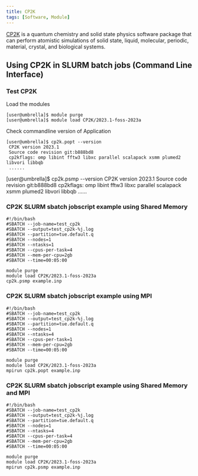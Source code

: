 ```yaml
---
title: CP2K
tags: [Software, Module]
---
```


[CP2K](https://www.cp2k.org/) is a quantum chemistry and solid state physics software package that can perform atomistic simulations of solid state, liquid, molecular, periodic, material, crystal, and biological systems.

## Using CP2K in SLURM batch jobs (Command Line Interface)

### Test CP2K

Load the modules

``` shell
[user@umbrella]$ module purge
[user@umbrella]$ module load CP2K/2023.1-foss-2023a
```
Check commandline version of Application
```shell
[user@umbrella]$ cp2k.popt --version
 CP2K version 2023.1
 Source code revision git:b888bd8
 cp2kflags: omp libint fftw3 libxc parallel scalapack xsmm plumed2 libvori libbqb
 ......
```
[user@umbrella]$ cp2k.psmp --version
 CP2K version 2023.1
 Source code revision git:b888bd8
 cp2kflags: omp libint fftw3 libxc parallel scalapack xsmm plumed2 libvori libbqb
 ......

### CP2K SLURM sbatch jobscript example using Shared Memory

```slurm
#!/bin/bash
#SBATCH --job-name=test_cp2k
#SBATCH --output=test_cp2k-%j.log
#SBATCH --partition=tue.default.q
#SBATCH --nodes=1
#SBATCH --ntasks=1
#SBATCH --cpus-per-task=4
#SBATCH --mem-per-cpu=2gb
#SBATCH --time=00:05:00

module purge
module load CP2K/2023.1-foss-2023a
cp2k.psmp example.inp
```

### CP2K SLURM sbatch jobscript example using MPI

```slurm
#!/bin/bash
#SBATCH --job-name=test_cp2k
#SBATCH --output=test_cp2k-%j.log
#SBATCH --partition=tue.default.q
#SBATCH --nodes=1
#SBATCH --ntasks=4
#SBATCH --cpus-per-task=1
#SBATCH --mem-per-cpu=2gb
#SBATCH --time=00:05:00

module purge
module load CP2K/2023.1-foss-2023a
mpirun cp2k.popt example.inp
```

### CP2K SLURM sbatch jobscript example using Shared Memory and MPI

```slurm
#!/bin/bash
#SBATCH --job-name=test_cp2k
#SBATCH --output=test_cp2k-%j.log
#SBATCH --partition=tue.default.q
#SBATCH --nodes=1
#SBATCH --ntasks=4
#SBATCH --cpus-per-task=4
#SBATCH --mem-per-cpu=2gb
#SBATCH --time=00:05:00

module purge
module load CP2K/2023.1-foss-2023a
mpirun cp2k.psmp example.inp
```
